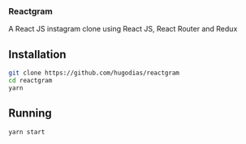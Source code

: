 ### Reactgram

A React JS instagram clone using React JS, React Router and Redux

## Installation

```bash
git clone https://github.com/hugodias/reactgram
cd reactgram
yarn
```

## Running

```bash
yarn start
```